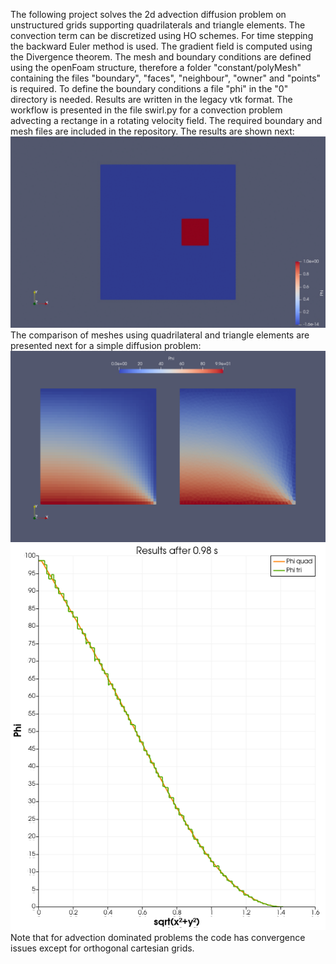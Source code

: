 The following project solves the 2d advection diffusion problem on unstructured grids supporting quadrilaterals and triangle elements. The convection term can be discretized using HO schemes. For time stepping the backward Euler method is used. The gradient field is computed using the Divergence theorem.
The mesh and boundary conditions are defined using the openFoam structure, therefore a folder "constant/polyMesh" containing the files "boundary", "faces", "neighbour", "owner" and "points" is required. To define the boundary conditions a file "phi" in the "0" directory is needed. Results are written in the legacy vtk format.
The workflow is presented in the file swirl.py for a convection problem advecting a rectange in a rotating velocity field. The required boundary and mesh files are included in the repository. The results are shown next:
![](https://github.com/BenjaminRigler/scalarAdvectionDiffusion/blob/main/swirl.gif)
The comparison of meshes using quadrilateral and triangle elements are presented next for a simple diffusion problem:
![](https://github.com/BenjaminRigler/scalarAdvectionDiffusion/blob/main/diff_meshComp.png)
![](https://github.com/BenjaminRigler/scalarAdvectionDiffusion/blob/main/diff_lineplot.png)
Note that for advection dominated problems the code has convergence issues except for orthogonal cartesian grids.
